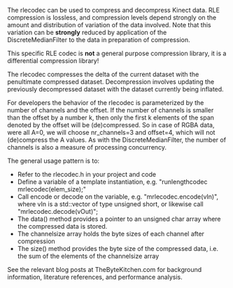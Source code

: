The rlecodec can be used to compress and decompress Kinect data. RLE compression is lossless, and compression levels depend strongly on the amount and distribution of variation of the data involved. Note that this variation can be **strongly** reduced by application of the DiscreteMedianFilter to the data in preparation of compression.

This specific RLE codec is **not** a general purpose compression library, it is a differential compression library!

The rlecodec compresses the delta of the current dataset with the penultimate compressed dataset. Decompression involves updating the previously decompressed dataset with the dataset currently being inflated.

For developers the behavior of the rlecodec is parameterized by the number of channels and the offset. If the number of channels is smaller than the offset by a number k, then only the first k elements of the span denoted by the offset will be (de)compressed. So in case of RGBA data, were all A=0, we will choose nr_channels=3 and offset=4, which will not (de)compress the A values. As with the DiscreteMedianFilter, the number of channels is also a measure of processing concurrency. 

The general usage pattern is to:
* Refer to the rlecodec.h in your project and code
* Define a variable of a template instantiation, e.g. "runlengthcodec<unsigned short> mrlecodec(elem_size);"
* Call encode or decode on the variable, e.g. "mrlecodec.encode(vIn)", where vIn is a std::vector of type unsigned short, or likewise call "mrlecodec.decode(vOut)";
* The data() method provides a pointer to an unsigned char array where the compressed data is stored.
* The channelsize array holds the byte sizes of each channel after compression
* The size() method provides the byte size of the compressed data, i.e. the sum of the elements of the channelsize array

See the relevant blog posts at TheByteKitchen.com for background information, literature references, and performance analysis.